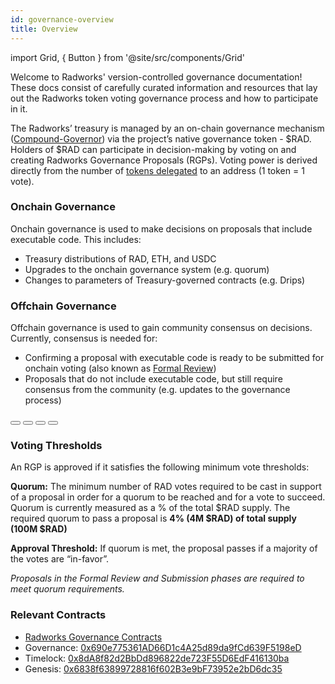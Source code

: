 ```yaml
---
id: governance-overview
title: Overview
---
```


import Grid, { Button } from '@site/src/components/Grid'

Welcome to Radworks' version-controlled governance documentation! These docs consist of carefully curated information
and resources that lay out the Radworks token voting governance process and how to participate in it.

The Radworks’ treasury is managed by an on-chain governance mechanism ([Compound-Governor](https://wiki.tally.xyz/docs/compound-governor)) via the project’s native governance token - $RAD. Holders of $RAD can participate in decision-making by voting on and creating Radworks Governance Proposals (RGPs). Voting power is derived directly from the number of [tokens delegated](https://github.com/radicle-foundation/radworks-governance/blob/main/manual.md#delegating) to an address (1 token = 1 vote). 

### Onchain Governance

Onchain governance is used to make decisions on proposals that include executable code. This includes:
* Treasury distributions of RAD, ETH, and USDC
* Upgrades to the onchain governance system (e.g. quorum)
* Changes to parameters of Treasury-governed contracts (e.g. Drips)

### Offchain Governance

Offchain governance is used to gain community consensus on decisions. Currently, consensus is needed for:
*  Confirming a proposal with executable code is ready to be submitted for onchain voting (also known as [Formal Review](https://github.com/radicle-foundation/radworks-governance/blob/main/manual.md#formal-review))
*  Proposals that do not include executable code, but still require consensus from the community (e.g. updates to the governance process)

<Grid>
   <Button
    href="https://github.com/better-internet/radworks-governance/blob/main/manual.md#proposal-types"
    title="Learn about the proposal process"
    cta="Learn more about the different proposal types and RGP process"
  >
  </Button>
  <Button
    href="https://github.com/better-internet/radworks-governance/blob/main/manual.md#proposal-cycles"
    title="Learn about proposal cycles"
    cta="Learn about the monthly proposal cycles that Radworks governance opperates within"
  >
  </Button>
  <Button
    href="https://github.com/better-internet/radworks-governance/blob/main/manual.md#delegating"
    title="Delegate voting power"
    cta="Learn how to delegate RAD"
  >
  </Button>
  <Button
    href="https://github.com/better-internet/radworks-governance/blob/main/manual.md#voting"
    title="Vote on proposals"
    cta="Learn how to vote onchain and offchain"
  >
  </Button>
</Grid>

### Voting Thresholds

An RGP is approved if it satisfies the following minimum vote thresholds:

**Quorum:** The minimum number of RAD votes required to be cast in support of a proposal in order for a quorum to be reached and for a vote to succeed. Quorum is currently measured as a % of the total $RAD supply. The required quorum to pass a proposal is **4% (4M $RAD) of total supply (100M $RAD)**

**Approval Threshold:** If quorum is met, the proposal passes if a majority of the votes are “in-favor”.

_Proposals in the Formal Review and Submission phases are required to meet quorum requirements._

### Relevant Contracts

* [Radworks Governance Contracts](https://github.com/radicle-foundation/radworks-governance/blob/main/manual.md#formal-review)
* Governance: [0x690e775361AD66D1c4A25d89da9fCd639F5198eD](https://etherscan.io/address/0x690e775361AD66D1c4A25d89da9fCd639F5198eD)
* Timelock: [0x8dA8f82d2BbDd896822de723F55D6EdF416130ba](https://etherscan.io/address/0x8dA8f82d2BbDd896822de723F55D6EdF416130ba)
* Genesis: [0x6838f63899728816f602B3e9bF73952e2bD6dc35](https://etherscan.io/address/0x6838f63899728816f602B3e9bF73952e2bD6dc35)
